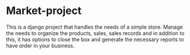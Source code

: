 # Market-project
This is a django project that handles the needs of a simple store. Manage the needs to organize the products, sales, sales records and in addition to this, it has options to close the box and generate the necessary reports to have order in your business.
